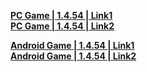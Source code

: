  **[PC Game | 1.4.54 | Link1](https://autopatchcn.bhsr.com/client/beta/20231026104303_eOMjH06fuWGYRaQQ/StarRail_1.4.54.zip)**   
**[PC Game | 1.4.54 | Link2](https://bhrpg-prod.oss-accelerate.aliyuncs.com/client/beta/20231026104303_eOMjH06fuWGYRaQQ/StarRail_1.4.54.zip)**

**[Android Game | 1.4.54 | Link1](https://autopatchcn.bhsr.com/client/beta/20231026104303_eOMjH06fuWGYRaQQ/StarRail_1.4.54.apk)**   
**[Android Game | 1.4.54 | Link2](https://bhrpg-prod.oss-accelerate.aliyuncs.com/client/beta/20231026104303_eOMjH06fuWGYRaQQ/StarRail_1.4.54.apk)**